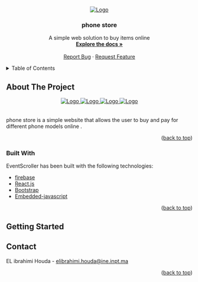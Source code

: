 <div id="top"></div>





<!-- PROJECT LOGO -->
<br />
<div align="center">
  <a href="https://github.com/houdaibr/site--commerce">
    <img src="./src/img.PNG" alt="Logo" >
  </a>

  <h3 align="center">phone store</h3>

  <p align="center">
    A simple web solution to buy items online
    <br />
    <a href="https://github.com/houdaibr/site--commerce"><strong>Explore the docs »</strong></a>
    <br />
    <br />
    <a href="https://github.com/houdaibr/site--commerce/issues">Report Bug</a>
    ·
    <a href="https://github.com/houdaibr/site--commerce/issues">Request Feature</a>
  </p>
</div>



<!-- TABLE OF CONTENTS -->
<details>
  <summary>Table of Contents</summary>
  <ol>
    <li>
      <a href="#about-the-project">About The Project</a>
      <ul>
        <li><a href="#built-with">Built With</a></li>
      </ul>
    </li>
    <li>
      <a href="#getting-started">Getting Started</a>
      <ul>
        <li><a href="#prerequisites">Prerequisites</a></li>
        <li><a href="#installation">Installation</a></li>
      </ul>
    </li>
  </ol>
</details>



<!-- ABOUT THE PROJECT -->
## About The Project

<div align="center">
  <a href="https://github.com/houdaibr/site--commerce">
    <img src="src/pictures/p1.PNG" alt="Logo">
    <img src="./src/pictures/P2.PNG" alt="Logo">
    <img src="./src/pictures/P3.PNG" alt="Logo">
    <img src="./src/pictures/P4.PNG" alt="Logo">
  </a>
</div>  
<br>
<br>
phone store is a simple website that allows the user to buy and pay for different phone models online .

<p align="right">(<a href="#top">back to top</a>)</p>



### Built With

EventScroller has been built with the following technologies:

* [firebase](https://firebase.google.com/?gclsrc=aw.ds&gclid=CjwKCAjwqauVBhBGEiwAXOepkWVnRk5MXTKPjnPdTnJO9ETuOG2uKV-B_f1sZcBe1-CpqdqEN-p4sBoCCIwQAvD_BwE)
* [React.js](https://reactjs.org/)
* [Bootstrap](https://getbootstrap.com)
* [Embedded-javascript](https://ejs.co/)


<p align="right">(<a href="#top">back to top</a>)</p>



<!-- GETTING STARTED -->
## Getting Started
<!-- CONTACT -->
## Contact

EL ibrahimi Houda - elibrahimi.houda@ine.inpt.ma



<p align="right">(<a href="#top">back to top</a>)</p>


